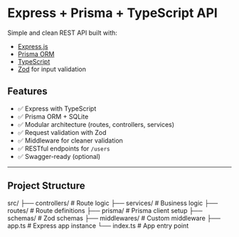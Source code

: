 # Express + Prisma + TypeScript API

Simple and clean REST API built with:

- [Express.js](https://expressjs.com/)
- [Prisma ORM](https://www.prisma.io/)
- [TypeScript](https://www.typescriptlang.org/)
- [Zod](https://zod.dev/) for input validation


## Features

- ✅ Express with TypeScript
- ✅ Prisma ORM + SQLite
- ✅ Modular architecture (routes, controllers, services)
- ✅ Request validation with Zod
- ✅ Middleware for cleaner validation
- ✅ RESTful endpoints for `/users`
- ✅ Swagger-ready (optional)

---

## Project Structure

src/
├── controllers/ # Route logic
├── services/ # Business logic
├── routes/ # Route definitions
├── prisma/ # Prisma client setup
├── schemas/ # Zod schemas
├── middlewares/ # Custom middleware
├── app.ts # Express app instance
└── index.ts # App entry point
